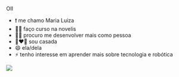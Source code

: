   OII
  
- ❗ me chamo Maria Luiza
- 👩‍🎓 faço curso na novelis
- 🧍‍♀️ procuro me desenvolver mais como pessoa
- 👩‍❤️‍👨 sou casada
- 😄 ela/dela
- ⚡ tenho interesse em aprender mais sobre tecnologia e robótica

 
 ![](https://media1.tenor.com/m/UTplI_6ztKsAAAAC/cinderella-jackandgus.gif)

